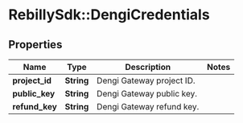 # RebillySdk::DengiCredentials

## Properties
Name | Type | Description | Notes
------------ | ------------- | ------------- | -------------
**project_id** | **String** | Dengi Gateway project ID. | 
**public_key** | **String** | Dengi Gateway public key. | 
**refund_key** | **String** | Dengi Gateway refund key. | 

